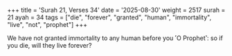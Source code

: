 +++
title = 'Surah 21, Verses 34'
date = '2025-08-30'
weight = 2517
surah = 21
ayah = 34
tags = ["die", "forever", "granted", "human", "immortality", "live", "not", "prophet"]
+++

We have not granted immortality to any human before you ˹O Prophet˺: so if you die, will they live forever?